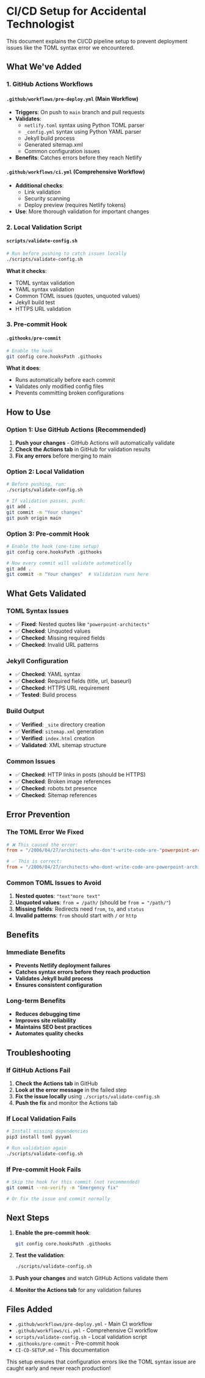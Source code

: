 # CI/CD Setup for Accidental Technologist

This document explains the CI/CD pipeline setup to prevent deployment issues like the TOML syntax error we encountered.

## What We've Added

### 1. GitHub Actions Workflows

#### `.github/workflows/pre-deploy.yml` (Main Workflow)
- **Triggers**: On push to `main` branch and pull requests
- **Validates**: 
  - `netlify.toml` syntax using Python TOML parser
  - `_config.yml` syntax using Python YAML parser
  - Jekyll build process
  - Generated sitemap.xml
  - Common configuration issues
- **Benefits**: Catches errors before they reach Netlify

#### `.github/workflows/ci.yml` (Comprehensive Workflow)
- **Additional checks**:
  - Link validation
  - Security scanning
  - Deploy preview (requires Netlify tokens)
- **Use**: More thorough validation for important changes

### 2. Local Validation Script

#### `scripts/validate-config.sh`
```bash
# Run before pushing to catch issues locally
./scripts/validate-config.sh
```

**What it checks**:
- TOML syntax validation
- YAML syntax validation
- Common TOML issues (quotes, unquoted values)
- Jekyll build test
- HTTPS URL validation

### 3. Pre-commit Hook

#### `.githooks/pre-commit`
```bash
# Enable the hook
git config core.hooksPath .githooks
```

**What it does**:
- Runs automatically before each commit
- Validates only modified config files
- Prevents committing broken configurations

## How to Use

### Option 1: Use GitHub Actions (Recommended)
1. **Push your changes** - GitHub Actions will automatically validate
2. **Check the Actions tab** in GitHub for validation results
3. **Fix any errors** before merging to main

### Option 2: Local Validation
```bash
# Before pushing, run:
./scripts/validate-config.sh

# If validation passes, push:
git add .
git commit -m "Your changes"
git push origin main
```

### Option 3: Pre-commit Hook
```bash
# Enable the hook (one-time setup)
git config core.hooksPath .githooks

# Now every commit will validate automatically
git add .
git commit -m "Your changes"  # Validation runs here
```

## What Gets Validated

### TOML Syntax Issues
- ✅ **Fixed**: Nested quotes like `"powerpoint-architects"`
- ✅ **Checked**: Unquoted values
- ✅ **Checked**: Missing required fields
- ✅ **Checked**: Invalid URL patterns

### Jekyll Configuration
- ✅ **Checked**: YAML syntax
- ✅ **Checked**: Required fields (title, url, baseurl)
- ✅ **Checked**: HTTPS URL requirement
- ✅ **Tested**: Build process

### Build Output
- ✅ **Verified**: `_site` directory creation
- ✅ **Verified**: `sitemap.xml` generation
- ✅ **Verified**: `index.html` creation
- ✅ **Validated**: XML sitemap structure

### Common Issues
- ✅ **Checked**: HTTP links in posts (should be HTTPS)
- ✅ **Checked**: Broken image references
- ✅ **Checked**: robots.txt presence
- ✅ **Checked**: Sitemap references

## Error Prevention

### The TOML Error We Fixed
```toml
# ❌ This caused the error:
from = "/2006/04/27/architects-who-don't-write-code-are-"powerpoint-architects"/"

# ✅ This is correct:
from = "/2006/04/27/architects-who-dont-write-code-are-powerpoint-architects/"
```

### Common TOML Issues to Avoid
1. **Nested quotes**: `"text"more text"`
2. **Unquoted values**: `from = /path/` (should be `from = "/path/"`)
3. **Missing fields**: Redirects need `from`, `to`, and `status`
4. **Invalid patterns**: `from` should start with `/` or `http`

## Benefits

### Immediate Benefits
- **Prevents Netlify deployment failures**
- **Catches syntax errors before they reach production**
- **Validates Jekyll build process**
- **Ensures consistent configuration**

### Long-term Benefits
- **Reduces debugging time**
- **Improves site reliability**
- **Maintains SEO best practices**
- **Automates quality checks**

## Troubleshooting

### If GitHub Actions Fail
1. **Check the Actions tab** in GitHub
2. **Look at the error message** in the failed step
3. **Fix the issue locally** using `./scripts/validate-config.sh`
4. **Push the fix** and monitor the Actions tab

### If Local Validation Fails
```bash
# Install missing dependencies
pip3 install toml pyyaml

# Run validation again
./scripts/validate-config.sh
```

### If Pre-commit Hook Fails
```bash
# Skip the hook for this commit (not recommended)
git commit --no-verify -m "Emergency fix"

# Or fix the issue and commit normally
```

## Next Steps

1. **Enable the pre-commit hook**:
   ```bash
   git config core.hooksPath .githooks
   ```

2. **Test the validation**:
   ```bash
   ./scripts/validate-config.sh
   ```

3. **Push your changes** and watch GitHub Actions validate them

4. **Monitor the Actions tab** for any validation failures

## Files Added
- `.github/workflows/pre-deploy.yml` - Main CI workflow
- `.github/workflows/ci.yml` - Comprehensive CI workflow  
- `scripts/validate-config.sh` - Local validation script
- `.githooks/pre-commit` - Pre-commit hook
- `CI-CD-SETUP.md` - This documentation

This setup ensures that configuration errors like the TOML syntax issue are caught early and never reach production!